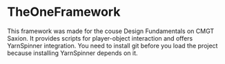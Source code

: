 # TheOneFramework

This framework was made for the couse Design Fundamentals on CMGT Saxion.
It provides scripts for player-object interaction and offers YarnSpinner integration.
You need to install git before you load the project because installing YarnSpinner depends on it.

